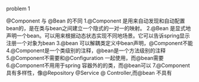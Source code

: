 problem 1

@Component 与 @Bean 的不同 1.@Component 是用来自动发现和自动配置bean的，是在类与bean之间建立一个隐式的一对一的映射。 2.@Bean 是显式地声明一个bean。可以用来根据动态状态实现不同地场景。它可以告诉spring显示注册一个对象为bean 3.@bean 可以解耦类定义中bean声明，@Component不能 4.@Component是一个类级别的注释，@bean是一个方法级别的注释 5.@Component不需要和@Configuration 一起使用，而@bean需要 6.@Component不用用于spring 容器外的的类，而@bean可以 7.@Component 具有多样性，像@Repository @Service @ Controller,而@bean 不具有
